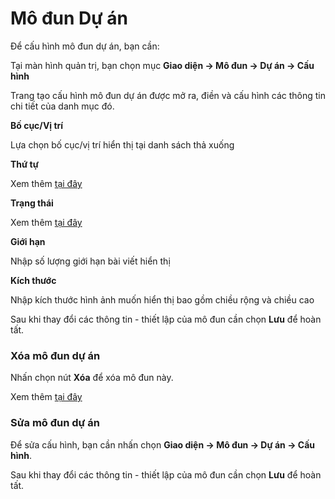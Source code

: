 
# Mô đun Dự án

Để cấu hình mô đun dự án, bạn cần:

Tại màn hình quản trị, bạn chọn mục **Giao diện -> Mô đun -> Dự án -> Cấu hình**

Trang tạo cấu hình mô đun dự án được mở ra, điền và cấu hình các thông tin chi tiết của danh mục đó.

**Bố cục/Vị trí**

Lựa chọn bố cục/vị trí hiển thị tại danh sách thả xuống

**Thứ tự**

Xem thêm [tại đây](https://mkmate.osd.vn/docs/common/logic/#th%E1%BB%A9-t%E1%BB%B1-s%E1%BA%AFp-x%E1%BA%BFp-l%C3%A0-s%E1%BB%91-ch%E1%BB%89-%C4%91%E1%BB%8Bnh)

**Trạng thái**

Xem thêm [tại đây](https://mkmate.osd.vn/docs/common/logic/#tr%E1%BA%A1ng-th%C3%A1i)

**Giới hạn**

Nhập số lượng giới hạn bài viết hiển thị

**Kích thước**

Nhập kích thước hình ảnh muốn hiển thị bao gồm chiều rộng và chiều cao

Sau khi thay đổi các thông tin - thiết lập của mô đun cần chọn **Lưu** để hoàn tất.

### Xóa mô đun dự án

Nhấn chọn nút **Xóa** để xóa mô đun này.

Xem thêm [tại đây](https://mkmate.osd.vn/docs/common/logic#x%C3%B3a-c%C3%A1c-m%E1%BB%A5c-c%C3%A1c-th%C3%A0nh-ph%E1%BA%A7n-th%C3%B4ng-tin)

### Sửa mô đun dự án

Để sửa cấu hình, bạn cần nhấn chọn **Giao diện -> Mô đun -> Dự án -> Cấu hình**.

Sau khi thay đổi các thông tin - thiết lập của mô đun cần chọn **Lưu** để hoàn tất.
